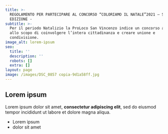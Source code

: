 ```yaml
---
title: >-
  REGOLAMENTO PER PARTECIPARE AL CONCORSO “COLORIAMO IL NATALE”2021 – SECONDA
  EDIZIONE -
subtitle: >-
  Per il periodo Natalizio la ProLoco San Vincenzo indice un concorso a premi
  allo scopo di coinvolgere l’intera cittadinanza e creare unione e
  condivisione.
image_alt: lorem-ipsum
seo:
  title: ''
  description: ''
  robots: []
  extra: []
layout: page
image: /images/DSC_0857 copia-9d1a58ff.jpg
---
```

## Lorem ipsum

Lorem ipsum dolor sit amet, **consectetur adipiscing elit**, sed do eiusmod tempor incididunt ut labore et dolore magna aliqua.

- Lorem ipsum
- dolor sit amet